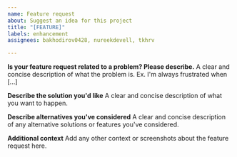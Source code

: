 ```yaml
---
name: Feature request
about: Suggest an idea for this project
title: "[FEATURE]"
labels: enhancement
assignees: bakhodirov0428, nureekdevell, tkhrv

---
```


**Is your feature request related to a problem? Please describe.**
A clear and concise description of what the problem is. Ex. I'm always frustrated when [...]

**Describe the solution you'd like**
A clear and concise description of what you want to happen.

**Describe alternatives you've considered**
A clear and concise description of any alternative solutions or features you've considered.

**Additional context**
Add any other context or screenshots about the feature request here.
